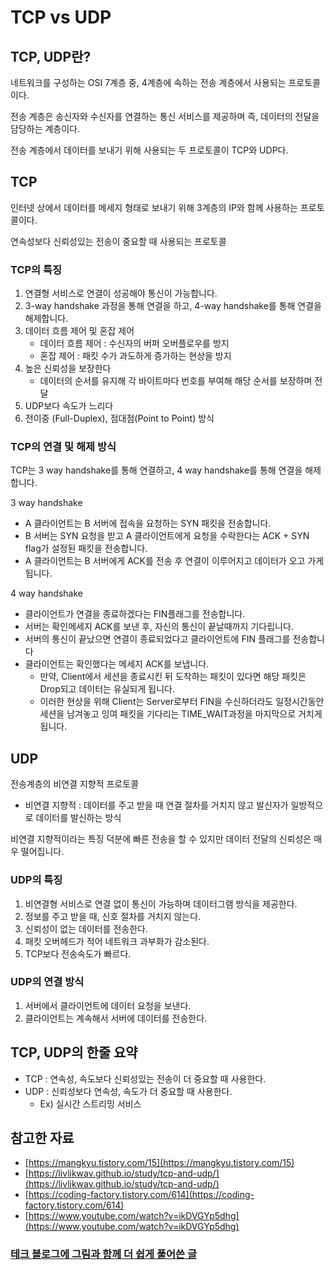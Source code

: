 # TCP vs UDP

## TCP, UDP란?

네트워크를 구성하는 OSI 7계층 중, 4계층에 속하는 전송 계층에서 사용되는 프로토콜이다.

전송 계층은 송신자와 수신자를 연결하는 통신 서비스를 제공하며 즉, 데이터의 전달을 담당하는 계층이다.

전송 계층에서 데이터를 보내기 위해 사용되는 두 프로토콜이 TCP와 UDP다.

## TCP

인터넷 상에서 데이터를 메세지 형태로 보내기 위해 3계층의 IP와 함께 사용하는 프로토콜이다.

연속성보다 신뢰성있는 전송이 중요할 때 사용되는 프로토콜

### TCP의 특징

1. 연결형 서비스로 연결이 성공해야 통신이 가능합니다.
2. 3-way handshake 과정을 통해 연결을 하고, 4-way handshake를 통해 연결을 해제합니다.
3. 데이터 흐름 제어 및 혼잡 제어
   - 데이터 흐름 제어 : 수신자의 버퍼 오버플로우를 방지
   - 혼잡 제어 : 패킷 수가 과도하게 증가하는 현상을 방지
4. 높은 신뢰성을 보장한다
   - 데이터의 순서를 유지해 각 바이트마다 번호를 부여해 해당 순서를 보장하며 전달
5. UDP보다 속도가 느리다
6. 전이중 (Full-Duplex), 점대점(Point to Point) 방식

### TCP의 연결 및 해제 방식

TCP는 3 way handshake를 통해 연결하고, 4 way handshake를 통해 연결을 해제합니다.

3 way handshake

- A 클라이언트는 B 서버에 접속을 요청하는 SYN 패킷을 전송합니다.
- B 서버는 SYN 요청을 받고 A 클라이언트에게 요청을 수락한다는 ACK + SYN flag가 설정된 패킷을 전송합니다.
- A 클라이언트는 B 서버에게 ACK를 전송 후 연결이 이루어지고 데이터가 오고 가게 됩니다.

4 way handshake

- 클라이언트가 연결을 종료하겠다는 FIN플래그를 전송합니다.
- 서버는 확인메세지 ACK를 보낸 후, 자신의 통신이 끝날때까지 기다립니다.
- 서버의 통신이 끝났으면 연결이 종료되었다고 클라이언트에 FIN 플래그를 전송합니다
- 클라이언트는 확인했다는 메세지 ACK를 보냅니다.
  - 만약, Client에서 세션을 종료시킨 뒤 도착하는 패킷이 있다면 해당 패킷은 Drop되고 데이터는 유실되게 됩니다.
  - 이러한 현상을 위해 Client는 Server로부터 FIN을 수신하더라도 일정시간동안 세션을 남겨놓고 잉여 패킷을 기다리는 TIME_WAIT과정을 마지막으로 거치게 됩니다.

## UDP

전송계층의 비연결 지향적 프로토콜

- 비연결 지향적 : 데이터를 주고 받을 때 연결 절차를 거치지 않고 발신자가 일방적으로 데이터를 발신하는 방식

비연결 지향적이라는 특징 덕분에 빠른 전송을 할 수 있지만 데이터 전달의 신뢰성은 매우 떨어집니다.

### UDP의 특징

1. 비연결형 서비스로 연결 없이 통신이 가능하며 데이터그램 방식을 제공한다.
2. 정보를 주고 받을 때, 신호 절차를 거치지 않는다.
3. 신뢰성이 없는 데이터를 전송한다.
4. 패킷 오버헤드가 적어 네트워크 과부화가 감소된다.
5. TCP보다 전송속도가 빠르다.

### UDP의 연결 방식

1. 서버에서 클라이언트에 데이터 요청을 보낸다.
2. 클라이언트는 계속해서 서버에 데이터를 전송한다.

## TCP, UDP의 한줄 요약

- TCP : 연속성, 속도보다 신뢰성있는 전송이 더 중요할 때 사용한다.
- UDP : 신뢰성보다 연속성, 속도가 더 중요할 때 사용한다.
  - Ex) 실시간 스트리밍 서비스

## 참고한 자료

- [https://mangkyu.tistory.com/15](https://mangkyu.tistory.com/15)
- [https://livlikwav.github.io/study/tcp-and-udp/](https://livlikwav.github.io/study/tcp-and-udp/)
- [https://coding-factory.tistory.com/614](https://coding-factory.tistory.com/614)
- [https://www.youtube.com/watch?v=ikDVGYp5dhg](https://www.youtube.com/watch?v=ikDVGYp5dhg)

### [테크 블로그에 그림과 함께 더 쉽게 풀어쓴 글](https://velog.io/@tnehd1998/TCP-vs-UDP)
